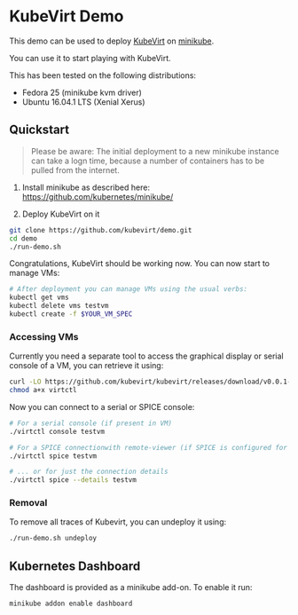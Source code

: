 # KubeVirt Demo

This demo can be used to deploy [KubeVirt](https://www.kubevirt.io) on
[minikube](https://github.com/kubernetes/minikube/).

You can use it to start playing with KubeVirt.

This has been tested on the following distributions:

- Fedora 25 (minikube kvm driver)
- Ubuntu 16.04.1 LTS (Xenial Xerus)


## Quickstart

> Please be aware: The initial deployment to a new minikube instance can take
> a logn time, because a number of containers has to be pulled from the
> internet.

1. Install minikube as described here: https://github.com/kubernetes/minikube/

2. Deploy KubeVirt on it

```bash
git clone https://github.com/kubevirt/demo.git
cd demo
./run-demo.sh
```

Congratulations, KubeVirt should be working now. You can now start to manage
VMs:

```bash
# After deployment you can manage VMs using the usual verbs:
kubectl get vms
kubectl delete vms testvm
kubectl create -f $YOUR_VM_SPEC
```

### Accessing VMs

Currently you need a separate tool to access the graphical display or serial
console of a VM, you can retrieve it using:

```bash
curl -LO https://github.com/kubevirt/kubevirt/releases/download/v0.0.1-alpha.6/virtctl
chmod a+x virtctl
```

Now you can connect to a serial or SPICE console:

```bash
# For a serial console (if present in VM)
./virtctl console testvm

# For a SPICE connectionwith remote-viewer (if SPICE is configured for VM)
./virtctl spice testvm

# ... or for just the connection details
./virtctl spice --details testvm
```

### Removal

To remove all traces of Kubevirt, you can undeploy it using:

```bash
./run-demo.sh undeploy
```

## Kubernetes Dashboard

The dashboard is provided as a minikube add-on. To enable it run:

```bash
minikube addon enable dashboard
```

